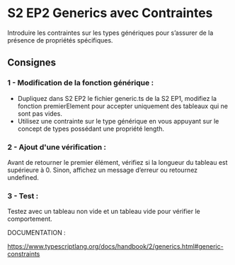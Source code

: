 # S2 EP2 Generics avec Contraintes

Introduire les contraintes sur les types génériques pour s’assurer de la présence de propriétés spécifiques.

## Consignes

### 1 - Modification de la fonction générique :

- Dupliquez dans S2 EP2 le fichier generic.ts de la S2 EP1, modifiez la fonction premierElement pour accepter uniquement des tableaux qui ne sont pas vides.
- Utilisez une contrainte sur le type générique en vous appuyant sur le concept de types possédant une propriété length.

### 2 - Ajout d'une vérification :

Avant de retourner le premier élément, vérifiez si la longueur du tableau est supérieure à 0. Sinon, affichez un message d’erreur ou retournez undefined.

### 3 - Test :

Testez avec un tableau non vide et un tableau vide pour vérifier le comportement.

DOCUMENTATION :

https://www.typescriptlang.org/docs/handbook/2/generics.html#generic-constraints